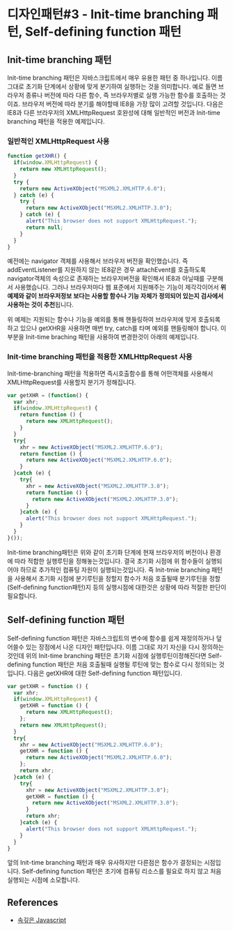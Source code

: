 # 디자인패턴#3 - Init-time branching 패턴, Self-defining function 패턴

## Init-time branching 패턴
Init-time branching 패턴은 자바스크립트에서 매우 유용한 패턴 중 하나입니다. 이름 그대로 초기화 단계에서 상황에 맞게 분기하여 실행하는 것을 의미합니다. 예로 들면 브라우저 종류나 버전에 따라 다른 함수, 즉 브라우저별로 실행 가능한 함수를 호출하는 것이죠. 
브라우저 버전에 따라 분기를 해야할때 IE8을 가장 많이 고려할 것입니다. 다음은 IE8과 다른 브라우저의 XMLHttpRequest 호완성에 대해 일반적인 버전과 Init-time branching 패턴을 적용한 예제입니다.

### 일반적인 XMLHttpRequest 사용
```javascript
function getXHR() {
  if(window.XMLHttpRequest) {
    return new XMLHttpRequest();
  }
  try {
    return new ActiveXObject("MSXML2.XMLHTTP.6.0");
  } catch (e) {
    try {
      return new ActiveXObject("MSXML2.XMLHTTP.3.0");
    } catch (e) {
      alert("This browser does not support XMLHttpRequest.");
      return null;
    }
  }
}
```
예전에는 navigator 객체를 사용해서 브라우저 버전을 확인했습니다. 즉 addEventListener를 지원하지 않는 IE8같은 경우 attachEvent를 호출하도록 navigator객체의 속성으로 존재하는 브라우저버전을 확인해서 IE8과 아닐때를 구분해서 사용했습니다. 그러나 브라우저마다 웹 표준에서 지원해주는 기능이 제각각이어서 **위 예제와 같이 브라우저정보 보다는 사용할 함수나 기능 자체가 정의되어 있는지 검사에서 사용하는 것이 추천**됩니다. 

위 예제는 지원되는 함수나 기능을 예외를 통해 핸들링하여 브라우저에 맞게 호출되록 하고 있으나 getXHR을 사용하면 매번 try, catch를 타며 예외를 핸들링해야 합니다. 이 부분을 Init-time braching 패턴을 사용하여 변경한것이 아래의 예제입니다.


### Init-time branching 패턴을 적용한 XMLHttpRequest 사용
Init-time-branching 패턴을 적용하면 즉시호출함수를 통해 어떤객체를 사용해서 XMLHttpRequest를 사용할지 분기가 정해집니다.
```javascript
var getXHR = (function() {
  var xhr;
  if(window.XMLHttpRequest) {
    return function () {
      return new XMLHttpRequest();
    }
  }
  try{
    xhr = new ActiveXObject("MSXML2.XMLHTTP.6.0");
    return function () {
      return new ActiveXObject("MSXML2.XMLHTTP.6.0");
    }
  }catch (e) {
    try{
      xhr = new ActiveXObject("MSXML2.XMLHTTP.3.0");
      return function () {
        return new ActiveXObject("MSXML2.XMLHTTP.3.0");
      }
    }catch (e) {
      alert("This browser does not support XMLHttpRequest.");
    }
  }
}());
```
Init-time branching패턴은 위와 같이 초기화 단계에 현재 브라우저의 버전이나 환경에 따라 적합한 실행루틴을 정해놓는것입니다. 결국 초기화 시점에 위 함수들이 실행되어야 하므로 추가적인 컴퓨팅 자원이 실행되는것입니다. 즉 Init-tmie branching 패턴을 사용해서 초기화 시점에 분기루틴을 정할지 함수가 처음 호출될때 분기루틴을 정할(Self-defining function패턴)지 등의 실행시점에 대한것은 상황에 따라 적절한 판단이 필요합니다.


## Self-defining function 패턴
Self-defining function 패턴은 자바스크립트의 변수에 함수를 쉽게 재정의하거나 덮어쓸수 있는 장점에서 나온 디자인 패턴입니다. 이름 그대로 자기 자신을 다시 정의하는 것인데 위의 Init-time branching 패턴은 초기화 시점에 실행루틴이정해진다면 Self-defining function 패턴은 처음 호출될때 실행될 루틴에 맞는 함수로 다시 정의되는 것입니다. 다음은 getXHR에 대한 Self-defining function 패턴입니다.


```javascript
var getXHR = function () {
  var xhr;
  if(window.XMLHttpRequest) {
    getXHR = function () {
      return new XMLHttpRequest();
    };
    return new XMLHttpRequest();
  }
  try{
    xhr = new ActiveXObject("MSXML2.XMLHTTP.6.0");
    getXHR = function () {
      return new ActiveXObject("MSXML2.XMLHTTP.6.0");
    };
    return xhr;
  }catch (e) {
    try{
      xhr = new ActiveXObject("MSXML2.XMLHTTP.3.0");
      getXHR = function () {
        return new ActiveXObject("MSXML2.XMLHTTP.3.0");
      }
      return xhr;
    }catch (e) {
      alert("This browser does not support XMLHttpRequest.");
    }
  }
}
```
앞의 Init-time branching 패턴과 매우 유사하지만 다른점은 함수가 결정되는 시점입니다. Self-defining function 패턴은 초기에 컴퓨팅 리소스를 필요로 하지 않고 처음 실행되는 시점에 소모합니다. 


## References
* [속깊은 Javascript](http://www.kyobobook.co.kr/product/detailViewKor.laf?ejkGb=KOR&mallGb=KOR&barcode=9791186710098&orderClick=LEA&Kc=)
